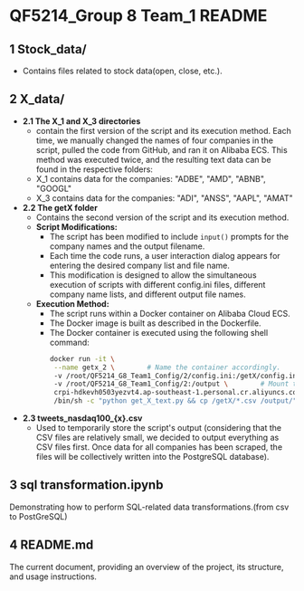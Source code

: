 # QF5214_Group 8 Team_1 README    

## 1 Stock_data/
- Contains files related to stock data(open, close, etc.).
  
## 2 X_data/
- **2.1 The X_1 and X_3 directories**
  - contain the first version of the script and its execution method. Each time, we manually changed the names of four companies in the script, pulled the code from GitHub, and ran it on Alibaba ECS. This method was executed twice, and the resulting text data can be found in the respective folders:
  - X_1 contains data for the companies: "ADBE", "AMD", "ABNB", "GOOGL"
  - X_3 contains data for the companies: "ADI", "ANSS", "AAPL", "AMAT"
- **2.2 The getX folder**
  - Contains the second version of the script and its execution method.
  - **Script Modifications:**
    - The script has been modified to include `input()` prompts for the company names and the output filename.
    - Each time the code runs, a user interaction dialog appears for entering the desired company list and file name.
    - This modification is designed to allow the simultaneous execution of scripts with different config.ini files, different company name lists, and different output file names.
  - **Execution Method:**
    - The script runs within a Docker container on Alibaba Cloud ECS.
    - The Docker image is built as described in the Dockerfile.
    - The Docker container is executed using the following shell command:
      ```sh
      docker run -it \
       --name getx_2 \        # Name the container accordingly.
       -v /root/QF5214_G8_Team1_Config/2/config.ini:/getX/config.ini \        # Mount the host's config.ini file into the container at /getX/config.ini.
       -v /root/QF5214_G8_Team1_Config/2:/output \        # Mount the host directory to /output in the container for saving output files.
       crpi-hdkevh0503yezvt4.ap-southeast-1.personal.cr.aliyuncs.com/qf5214_g8t1_getx/qf5214_g8:latest \        # Specify the Docker image to use from the Alibaba Cloud Container Registry.
       /bin/sh -c "python get_X_text.py && cp /getX/*.csv /output/"        # Run a shell command that executes the Python script and then copies any CSV files from /getX to /output.
      ```
- **2.3 tweets_nasdaq100_{x}.csv**
  - Used to temporarily store the script's output (considering that the CSV files are relatively small, we decided to output everything as CSV files first. Once data for all companies has been scraped, the files will be collectively written into the PostgreSQL database).

## 3 sql transformation.ipynb
  Demonstrating how to perform SQL-related data transformations.(from csv to PostGreSQL)

## 4 README.md
  The current document, providing an overview of the project, its structure, and usage instructions.
